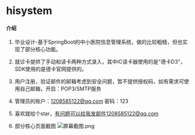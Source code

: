 # hisystem

#### 介绍
1. 毕业设计-基于SpringBoot的中小医院信息管理系统，做的比较粗糙，但也实现了部分核心功能。
2. 就诊卡提供了手动和读卡两种方式录入，其中IC读卡器使用的是"德卡D3"，SDK使用的是德卡官网提供的。
3. 用户注册，验证邮件的邮箱考虑到安全问题，暂不提供授权码，如有需求可使用自己邮箱，开启：POP3/SMTP服务
4. 管理员的账户：1208585122@qq.com 密码：123
5. 喜欢就给个star，有问题可以给我发邮件1208585122@qq.com

6. 部分核心页面截图
![](https://images.gitee.com/uploads/images/2020/0310/162234_b76609c9_2344845.png "屏幕截图.png")

